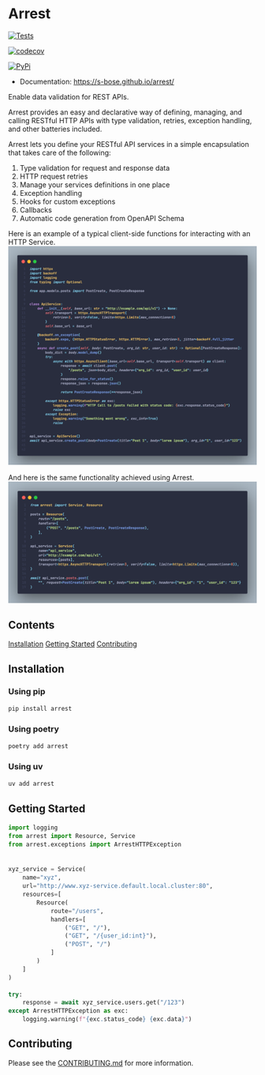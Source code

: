 # Arrest

[![Tests](https://github.com/s-bose/arrest/actions/workflows/tests.yml/badge.svg)](https://github.com/s-bose/arrest/actions/workflows/tests.yml)

[![codecov](https://codecov.io/github/s-bose/arrest/graph/badge.svg?token=VBU3156QHP)](https://codecov.io/github/s-bose/arrest)

[![PyPi](https://img.shields.io/pypi/v/arrest.svg)](https://pypi.python.org/pypi/arrest)

- Documentation: https://s-bose.github.io/arrest/

Enable data validation for REST APIs.

Arrest provides an easy and declarative way of defining, managing, and calling RESTful HTTP APIs with type validation, retries, exception handling, and other batteries included.

Arrest lets you define your RESTful API services in a simple encapsulation that takes care of the following:
1. Type validation for request and response data
2. HTTP request retries
3. Manage your services definitions in one place
4. Exception handling
5. Hooks for custom exceptions
6. Callbacks
7. Automatic code generation from OpenAPI Schema

Here is an example of a typical client-side functions for interacting with an HTTP Service.
![](./docs/assets/screenshot_httpx.png)

And here is the same functionality achieved using Arrest.
![](./docs/assets/screenshot_arrest.png)


## Contents

[Installation](#installation)
[Getting Started](#getting-started)
[Contributing](#contributing)

## Installation

### Using pip
```bash
pip install arrest
```

### Using poetry
```bash
poetry add arrest
```

### Using uv
```bash
uv add arrest
```

## Getting Started

```python
import logging
from arrest import Resource, Service
from arrest.exceptions import ArrestHTTPException


xyz_service = Service(
    name="xyz",
    url="http://www.xyz-service.default.local.cluster:80",
    resources=[
        Resource(
            route="/users",
            handlers=[
                ("GET", "/"),
                ("GET", "/{user_id:int}"),
                ("POST", "/")
            ]
        )
    ]
)

try:
    response = await xyz_service.users.get("/123")
except ArrestHTTPException as exc:
    logging.warning(f"{exc.status_code} {exc.data}")
```


## Contributing

Please see the [CONTRIBUTING.md](CONTRIBUTING.md) for more information.
